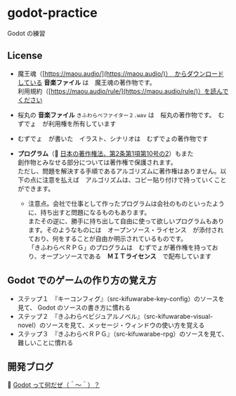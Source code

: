 # godot-practice

Godot の練習

## License

* 魔王魂（[https://maou.audio/](https://maou.audio/)）　からダウンロードしている **音楽ファイル** は　魔王魂の著作物です。  
利用規約（[https://maou.audio/rule/](https://maou.audio/rule/)）を読んでください

* 桜丸の **音楽ファイル** `きふわらべファイター２.wav` は　桜丸の著作物です。　むずでょ　が利用権を所有しています  

* むずでょ　が書いた　イラスト、シナリオは　むずでょの著作物です

* **プログラム**（📖 [日本の著作権法、第2条第1項第10号の2](https://elaws.e-gov.go.jp/document?lawid=345AC0000000048)）もまた  
  創作物とみなせる部分については著作権で保護されます。  
  ただし、問題を解決する手順であるアルゴリズムに著作権はありません。以下の点に注意を払えば　アルゴリズムは、コピー貼り付けで持っていくことができます。
  * 注意点。会社で仕事として作ったプログラムは会社のものといったように、持ち出すと問題になるものもあります。  
    またその逆に、勝手に持ち出して自由に使って欲しいプログラムもあります。そのようなものには　オープンソース・ライセンス　が添付されており、何をすることが自由か明示されているものです。  
    「きふわらべＲＰＧ」のプログラムは　むずでょが著作権を持っており、オープンソースである　**ＭＩＴライセンス**　で配布しています

## Godot でのゲームの作り方の覚え方

* ステップ１　『キーコンフィグ』（src-kifuwarabe-key-config）のソースを見て、 Godot のソースの書き方に慣れる
* ステップ２　『きふわらべビジュアルノベル』（src-kifuwarabe-visual-novel）のソースを見て、メッセージ・ウィンドウの使い方を覚える
* ステップ３　『きふわらべＲＰＧ』（src-kifuwarabe-rpg）のソースを見て、難しいことに慣れる

## 開発ブログ

📖 [Godot って何だぜ（＾～＾）？](https://crieit.net/posts/Godot-65115761b6a17)  
